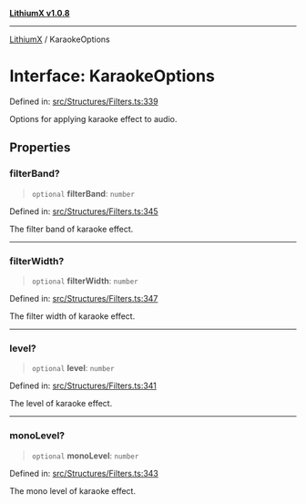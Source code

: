 [**LithiumX v1.0.8**](../README.md)

***

[LithiumX](../globals.md) / KaraokeOptions

# Interface: KaraokeOptions

Defined in: [src/Structures/Filters.ts:339](https://github.com/anantix-network/LithiumX/blob/6d83bed841f7c0d8766531c5310768bcb05e7f91/src/Structures/Filters.ts#L339)

Options for applying karaoke effect to audio.

## Properties

### filterBand?

> `optional` **filterBand**: `number`

Defined in: [src/Structures/Filters.ts:345](https://github.com/anantix-network/LithiumX/blob/6d83bed841f7c0d8766531c5310768bcb05e7f91/src/Structures/Filters.ts#L345)

The filter band of karaoke effect.

***

### filterWidth?

> `optional` **filterWidth**: `number`

Defined in: [src/Structures/Filters.ts:347](https://github.com/anantix-network/LithiumX/blob/6d83bed841f7c0d8766531c5310768bcb05e7f91/src/Structures/Filters.ts#L347)

The filter width of karaoke effect.

***

### level?

> `optional` **level**: `number`

Defined in: [src/Structures/Filters.ts:341](https://github.com/anantix-network/LithiumX/blob/6d83bed841f7c0d8766531c5310768bcb05e7f91/src/Structures/Filters.ts#L341)

The level of karaoke effect.

***

### monoLevel?

> `optional` **monoLevel**: `number`

Defined in: [src/Structures/Filters.ts:343](https://github.com/anantix-network/LithiumX/blob/6d83bed841f7c0d8766531c5310768bcb05e7f91/src/Structures/Filters.ts#L343)

The mono level of karaoke effect.
